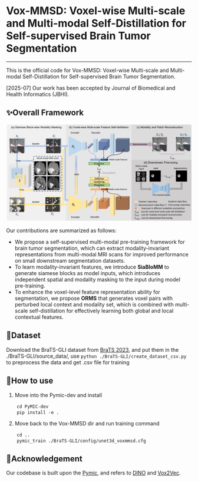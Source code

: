 # Vox-MMSD: Voxel-wise Multi-scale and Multi-modal Self-Distillation for Self-supervised Brain Tumor Segmentation
---
This is the official code for Vox-MMSD: Voxel-wise Multi-scale and Multi-modal Self-Distillation for Self-supervised Brain Tumor Segmentation.


[2025-07] Our work has been accepted by Journal of Biomedical and Health Informatics (JBHI).


## ✨Overall Framework
![](pictures/pipeline.png)

Our contributions are summarized as follows:
- We propose a self-supervised multi-modal pre-training framework for brain tumor segmentation, which can extract modality-invariant representations from multi-modal MRI scans for improved performance on small downstream segmentation datasets.
- To learn modality-invariant features, we introduce **SiaBloMM** to generate siamese blocks as model inputs, which introduces independent spatial and modality masking to the input during model pre-training.
- To enhance the voxel-level feature representation ability for segmentation, we propose **ORMS** that generates voxel pairs with perturbed local context and modality set, which is combined with multi-scale self-distillation for effectively learning both global and local contextual features.


## 📁Dataset
Download the BraTS-GLI dataset from [BraTS 2023](https://www.synapse.org/#!Synapse:syn51156910/wiki/), and put them in the ./BraTS-GLI/source_data/, use
`python ./BraTS-GLI/create_dataset_csv.py`
to preprocess the data and get .csv file for training

## 🔨How to use
1. Move into the Pymic-dev and install
```
    cd PyMIC-dev
    pip install -e .
```
2. Move back to the Vox-MMSD dir and run training command
```
    cd ..
    pymic_train ./BraTS-GLI/config/unet3d_voxmmsd.cfg
```

## 🙏Acknowledgement
Our codebase is built upon the [Pymic](https://github.com/HiLab-git/PyMIC.git), and refers to [DINO](https://github.com/facebookresearch/dino) and [Vox2Vec](https://github.com/mishgon/vox2vec.git).​
